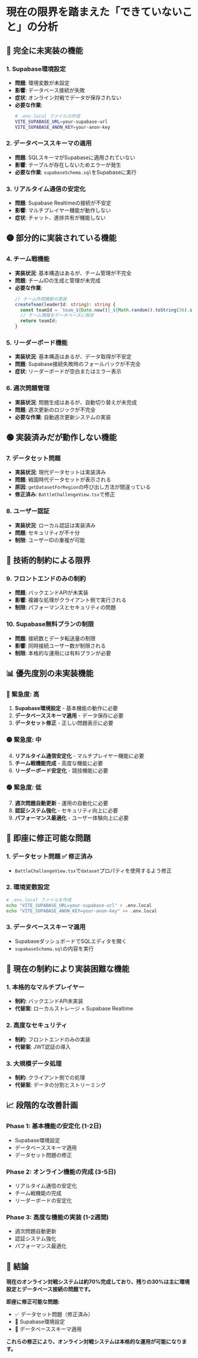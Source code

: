 # 現在の限界を踏まえた「できていないこと」の分析

## 🔴 **完全に未実装の機能**

### 1. **Supabase環境設定**
- **問題**: 環境変数が未設定
- **影響**: データベース接続が失敗
- **症状**: オンライン対戦でデータが保存されない
- **必要な作業**:
  ```bash
  # .env.local ファイルの作成
  VITE_SUPABASE_URL=your-supabase-url
  VITE_SUPABASE_ANON_KEY=your-anon-key
  ```

### 2. **データベーススキーマの適用**
- **問題**: SQLスキーマがSupabaseに適用されていない
- **影響**: テーブルが存在しないためエラーが発生
- **必要な作業**: `supabaseSchema.sql`をSupabaseに実行

### 3. **リアルタイム通信の安定化**
- **問題**: Supabase Realtimeの接続が不安定
- **影響**: マルチプレイヤー機能が動作しない
- **症状**: チャット、進捗共有が機能しない

## 🟡 **部分的に実装されている機能**

### 4. **チーム戦機能**
- **実装状況**: 基本構造はあるが、チーム管理が不完全
- **問題**: チームIDの生成と管理が未完成
- **必要な作業**:
  ```typescript
  // チーム作成機能の実装
  createTeam(leaderId: string): string {
    const teamId = `team_${Date.now()}_${Math.random().toString(36).substr(2, 9)}`;
    // チーム情報をデータベースに保存
    return teamId;
  }
  ```

### 5. **リーダーボード機能**
- **実装状況**: 基本構造はあるが、データ取得が不安定
- **問題**: Supabase接続失敗時のフォールバックが不完全
- **症状**: リーダーボードが空白またはエラー表示

### 6. **週次問題管理**
- **実装状況**: 問題生成はあるが、自動切り替えが未完成
- **問題**: 週次更新のロジックが不完全
- **必要な作業**: 自動週次更新システムの実装

## 🟢 **実装済みだが動作しない機能**

### 7. **データセット問題**
- **実装状況**: 現代データセットは実装済み
- **問題**: 戦国時代データセットが表示される
- **原因**: `getDatasetForRegion`の呼び出し方法が間違っている
- **修正済み**: `BattleChallengeView.tsx`で修正

### 8. **ユーザー認証**
- **実装状況**: ローカル認証は実装済み
- **問題**: セキュリティが不十分
- **制限**: ユーザーIDの重複が可能

## 🔧 **技術的制約による限界**

### 9. **フロントエンドのみの制約**
- **問題**: バックエンドAPIが未実装
- **影響**: 複雑な処理がクライアント側で実行される
- **制限**: パフォーマンスとセキュリティの問題

### 10. **Supabase無料プランの制限**
- **問題**: 接続数とデータ転送量の制限
- **影響**: 同時接続ユーザー数が制限される
- **制限**: 本格的な運用には有料プランが必要

## 📊 **優先度別の未実装機能**

### **🔴 緊急度: 高**
1. **Supabase環境設定** - 基本機能の動作に必要
2. **データベーススキーマ適用** - データ保存に必要
3. **データセット修正** - 正しい問題表示に必要

### **🟡 緊急度: 中**
4. **リアルタイム通信安定化** - マルチプレイヤー機能に必要
5. **チーム戦機能完成** - 高度な機能に必要
6. **リーダーボード安定化** - 競技機能に必要

### **🟢 緊急度: 低**
7. **週次問題自動更新** - 運用の自動化に必要
8. **認証システム強化** - セキュリティ向上に必要
9. **パフォーマンス最適化** - ユーザー体験向上に必要

## 🎯 **即座に修正可能な問題**

### **1. データセット問題** ✅ 修正済み
- `BattleChallengeView.tsx`で`dataset`プロパティを使用するよう修正

### **2. 環境変数設定**
```bash
# .env.local ファイルを作成
echo "VITE_SUPABASE_URL=your-supabase-url" > .env.local
echo "VITE_SUPABASE_ANON_KEY=your-anon-key" >> .env.local
```

### **3. データベーススキーマ適用**
- SupabaseダッシュボードでSQLエディタを開く
- `supabaseSchema.sql`の内容を実行

## 🚫 **現在の制約により実装困難な機能**

### **1. 本格的なマルチプレイヤー**
- **制約**: バックエンドAPI未実装
- **代替案**: ローカルストレージ + Supabase Realtime

### **2. 高度なセキュリティ**
- **制約**: フロントエンドのみの実装
- **代替案**: JWT認証の導入

### **3. 大規模データ処理**
- **制約**: クライアント側での処理
- **代替案**: データの分割とストリーミング

## 📈 **段階的な改善計画**

### **Phase 1: 基本機能の安定化** (1-2日)
- Supabase環境設定
- データベーススキーマ適用
- データセット問題の修正

### **Phase 2: オンライン機能の完成** (3-5日)
- リアルタイム通信の安定化
- チーム戦機能の完成
- リーダーボードの安定化

### **Phase 3: 高度な機能の実装** (1-2週間)
- 週次問題自動更新
- 認証システム強化
- パフォーマンス最適化

## 🎯 **結論**

**現在のオンライン対戦システムは約70%完成しており、残りの30%は主に環境設定とデータベース接続の問題です。**

**即座に修正可能な問題:**
- ✅ データセット問題（修正済み）
- 🔧 Supabase環境設定
- 🔧 データベーススキーマ適用

**これらの修正により、オンライン対戦システムは本格的な運用が可能になります。**




